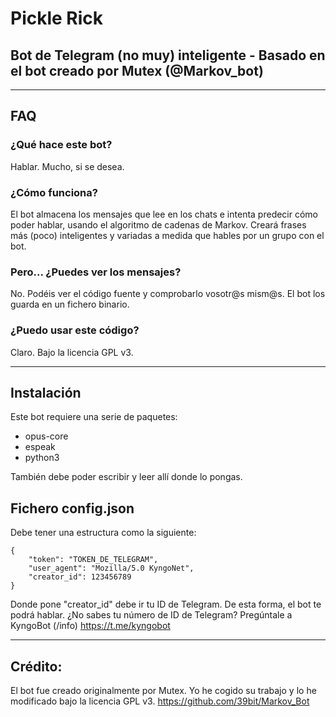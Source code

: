 # Pickle Rick
## Bot de Telegram (no muy) inteligente - Basado en el bot creado por Mutex (@Markov_bot)
---
## FAQ
### ¿Qué hace este bot?
Hablar. Mucho, si se desea.

### ¿Cómo funciona?
El bot almacena los mensajes que lee en los chats e intenta predecir cómo poder hablar, usando el algoritmo de cadenas de Markov.
Creará frases más (poco) inteligentes y variadas a medida que hables por un grupo con el bot.

### Pero... ¿Puedes ver los mensajes?
No. Podéis ver el código fuente y comprobarlo vosotr@s mism@s. El bot los guarda en un fichero binario.

### ¿Puedo usar este código?
Claro. Bajo la licencia GPL v3.

---

## Instalación
Este bot requiere una serie de paquetes:
* opus-core
* espeak
* python3

También debe poder escribir y leer allí donde lo pongas.

## Fichero config.json

Debe tener una estructura como la siguiente:

```
{
	"token": "TOKEN_DE_TELEGRAM",
	"user_agent": "Mozilla/5.0 KyngoNet",
	"creator_id": 123456789
}
```


Donde pone "creator_id" debe ir tu ID de Telegram. De esta forma, el bot te podrá hablar.
¿No sabes tu número de ID de Telegram? Pregúntale a KyngoBot (/info)
https://t.me/kyngobot

---

## Crédito:
El bot fue creado originalmente por Mutex. Yo he cogido su trabajo y lo he modificado bajo la licencia GPL v3.
https://github.com/39bit/Markov_Bot
